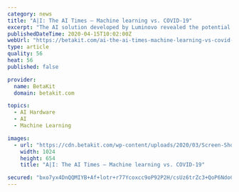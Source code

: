 ```yaml
---
category: news
title: "A|I: The AI Times – Machine learning vs. COVID-19"
excerpt: "The AI solution developed by Luminovo revealed the potential to save around 67% of functional tests during chip development and thus millions of hours of simulation time. Node focuses on breaking down data silos between SaaS offerings like Workday and Salesforce, as well as other CRM and marketing automation software. BDC launches matching ..."
publishedDateTime: 2020-04-15T10:02:00Z
webUrl: "https://betakit.com/ai-the-ai-times-machine-learning-vs-covid-19/"
type: article
quality: 56
heat: 56
published: false

provider:
  name: BetaKit
  domain: betakit.com

topics:
  - AI Hardware
  - AI
  - Machine Learning

images:
  - url: "https://cdn.betakit.com/wp-content/uploads/2020/03/Screen-Shot-2020-03-24-at-3.31.49-PM-1024x654.png"
    width: 1024
    height: 654
    title: "A|I: The AI Times – Machine learning vs. COVID-19"

secured: "bxo7yx4DnQQMIYB+Af+lotr+r77Ycoxcc9oP92P2H/csUz6trZc3+QoP6NdoCEaKlcyPd3LfUW8HkNfLfriRr10XVjR04ZvHscJh/QOPhP6WB13QT0gOYcZohCYj91reJcp+QSPtK94Glhhqenc47LD0l5Ha1D3VlzDI17OzH59W9okcyR2qxqxXfbvqT40uUXijvmR4auvCHXpT25z1bMioLImZrDKPyKqv4vMmtKqY6YwKQilE9x6XJfvs+V8XIe2nGG7QYfkzT95ie7uG3gcmS4t9AemxUqXo10BIel370rZErvSVAJmCfIlvcmWYd3vm/dmtrHzbf0Nspd1YjWkMYcIsIXPzQJLxNjvhIz65o/8D6miBG5qasM7PHfhwbXoiaTelr4mWdQ6shomVKmHXqxZwl4Lsp1U0AgWpZpGH6F7GOmoEIimIoUp1GGNn6Hv0On5vbH7B1bFLOgB9yXm4/XVyARhV8Dn8grQ69TM=;q7eKRJs1j5os1C0hFJ1f/g=="
---
```


